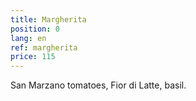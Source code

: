 ```yaml
---
title: Margherita
position: 0
lang: en
ref: margherita
price: 115
---
```


San Marzano tomatoes, Fior di Latte, basil.
